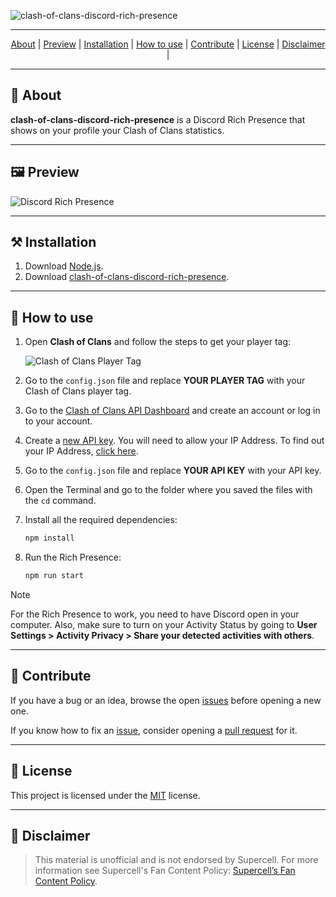 ![clash-of-clans-discord-rich-presence](https://socialify.git.ci/noowz/clash-of-clans-discord-rich-presence/image?description=1&forks=1&issues=1&language=1&name=1&owner=1&pattern=Solid&pulls=1&stargazers=1&theme=Auto)

---

<p align="center">
	<a href="#-about">About</a> |
  	<a href="#%EF%B8%8F-preview">Preview</a> |
  	<a href="#%EF%B8%8F-installation">Installation</a> |
  	<a href="#-how-to-use">How to use</a> |
	<a href="#-contribute">Contribute</a> |
	<a href="#-license">License</a> |
	<a href="#-disclaimer">Disclaimer</a> |
</p>

---

## **📙 About**

**clash-of-clans-discord-rich-presence** is a Discord Rich Presence that shows on your profile your Clash of Clans statistics.

---

## **🖼️ Preview**

![Discord Rich Presence](https://i.imgur.com/z1sEuxC.png)

---

## **⚒️ Installation**

1. Download [Node.js](https://nodejs.org/en/download).
2. Download [clash-of-clans-discord-rich-presence](https://github.com/noowz/clash-of-clans-discord-rich-presence/releases/latest).

---

## **🚀 How to use**

1. Open **Clash of Clans** and follow the steps to get your player tag:

   ![Clash of Clans Player Tag](https://i.imgur.com/0P7Tq6q.gif)

2. Go to the `config.json` file and replace **YOUR PLAYER TAG** with your Clash of Clans player tag.
3. Go to the [Clash of Clans API Dashboard](https://developer.clashofclans.com) and create an account or log in to your account.
4. Create a [new API key](https://developer.clashofclans.com/#/new-key). You will need to allow your IP Address. To find out your IP Address, [click here](https://nordvpn.com/what-is-my-ip).
5. Go to the `config.json` file and replace **YOUR API KEY** with your API key.
6. Open the Terminal and go to the folder where you saved the files with the `cd` command.
7. Install all the required dependencies:

   ```cmd
   npm install
   ```

8. Run the Rich Presence:

   ```cmd
   npm run start
   ```

> [!NOTE]
> For the Rich Presence to work, you need to have Discord open in your computer. Also, make sure to turn on your Activity Status by going to **User Settings > Activity Privacy > Share your detected activities with others**.

---

## 🐛 **Contribute**

If you have a bug or an idea, browse the open [issues](https://github.com/noowz/clash-of-clans-discord-rich-presence/issues) before opening a new one.

If you know how to fix an [issue](https://github.com/noowz/clash-of-clans-discord-rich-presence/issues), consider opening a [pull request](https://github.com/noowz/clash-of-clans-discord-rich-presence/pulls) for it.

---

## 📝 **License**

This project is licensed under the [MIT](./LICENSE) license.

---

## 📌 **Disclaimer**

> This material is unofficial and is not endorsed by Supercell. For more information see Supercell's Fan Content Policy: [Supercell’s Fan Content Policy](https://supercell.com/fan-content-policy).
